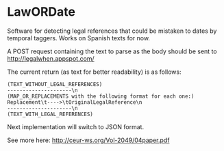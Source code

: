 # LawORDate

Software for detecting legal references that could be mistaken to dates by temporal taggers. Works on Spanish texts for now.

A POST request containing the text to parse as the body should be sent to http://legalwhen.appspot.com/

The current return (as text for better readability) is as follows:

```
(TEXT_WITHOUT_LEGAL_REFERENCES)
---------------------\n
(MAP_OR_REPLACEMENTS with the following format for each one:)
Replacement\t---->\tOriginalLegalReference\n
---------------------\n
(TEXT_WITH_LEGAL_REFERENCES)
```

Next implementation will switch to JSON format.

See more here: http://ceur-ws.org/Vol-2049/04paper.pdf



